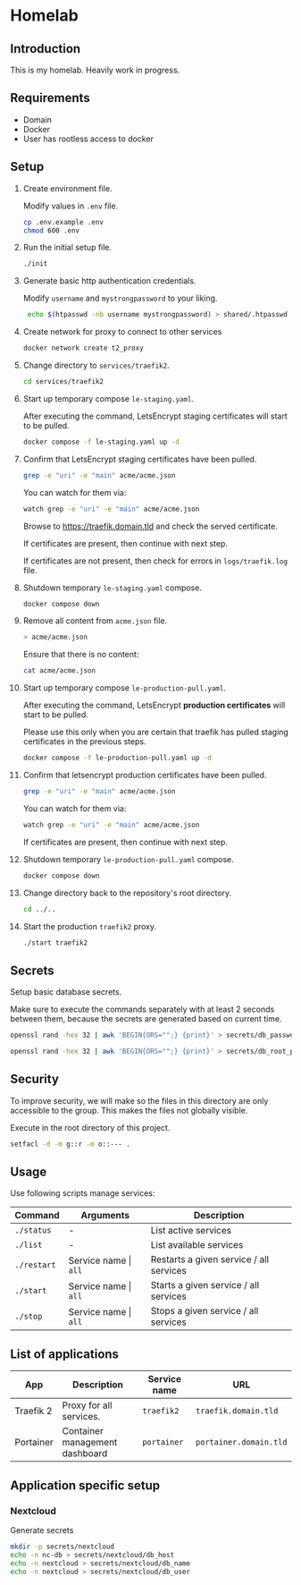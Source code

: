 # Homelab

## Introduction

This is my homelab. Heavily work in progress.

## Requirements

- Domain
- Docker
- User has rootless access to docker

## Setup

1. Create environment file.

   Modify values in `.env` file.

   ```bash
   cp .env.example .env
   chmod 600 .env
   ```

1. Run the initial setup file.

   ```bash
   ./init
   ```

1. Generate basic http authentication credentials.

   Modify `username` and `mystrongpassword` to your liking.

   ```bash
    echo $(htpasswd -nb username mystrongpassword) > shared/.htpasswd
   ```

1. Create network for proxy to connect to other services

   ```bash
   docker network create t2_proxy
   ```

1. Change directory to `services/traefik2`.

   ```bash
   cd services/traefik2
   ```

1. Start up temporary compose `le-staging.yaml`.

   After executing the command, LetsEncrypt staging certificates will start to be pulled.

   ```bash
   docker compose -f le-staging.yaml up -d
   ```

1. Confirm that LetsEncrypt staging certificates have been pulled.

   ```bash
   grep -e "uri" -e "main" acme/acme.json
   ```

   You can watch for them via:

   ```bash
   watch grep -e "uri" -e "main" acme/acme.json
   ```

   Browse to https://traefik.domain.tld and check the served certificate.

   If certificates are present, then continue with next step.

   If certificates are not present, then check for errors in `logs/traefik.log` file.

1. Shutdown temporary `le-staging.yaml` compose.
   ```bash
   docker compose down
   ```

1. Remove all content from `acme.json` file.

   ```bash
   > acme/acme.json
   ```

   Ensure that there is no content:

   ```bash
   cat acme/acme.json
   ```

1. Start up temporary compose `le-production-pull.yaml`.

   After executing the command, LetsEncrypt **production certificates** will start to be pulled.

   Please use this only when you are certain that traefik has pulled staging certificates in the previous steps.

   ```bash
   docker compose -f le-production-pull.yaml up -d
   ```

1. Confirm that letsencrypt production certificates have been pulled.

   ```bash
   grep -e "uri" -e "main" acme/acme.json
   ```

   You can watch for them via:

   ```bash
   watch grep -e "uri" -e "main" acme/acme.json
   ```

   If certificates are present, then continue with next step.

1. Shutdown temporary `le-production-pull.yaml` compose.

   ```bash
   docker compose down
   ```

1. Change directory back to the repository's root directory.

   ```bash
   cd ../..
   ```

1. Start the production `traefik2` proxy.

   ```bash
   ./start traefik2
   ```

## Secrets

Setup basic database secrets.

Make sure to execute the commands separately with at least 2 seconds between them, because the secrets are generated based on current time.

```bash
openssl rand -hex 32 | awk 'BEGIN{ORS="";} {print}' > secrets/db_password
```

```bash
openssl rand -hex 32 | awk 'BEGIN{ORS="";} {print}' > secrets/db_root_password
```

## Security

To improve security, we will make so the files in this directory are only accessible to the  group. This makes the files not globally visible.

Execute in the root directory of this project.

```bash
setfacl -d -m g::r -m o::--- .
```

## Usage

Use following scripts manage services:

| Command     | Arguments             | Description                             |
| ----------- | --------------------- | --------------------------------------- |
| `./status`  | -                     | List active services                    |
| `./list`    | -                     | List available services                 |
| `./restart` | Service name \| `all` | Restarts a given service / all services |
| `./start`   | Service name \| `all` | Starts a given service / all services   |
| `./stop`    | Service name \| `all` | Stops a given service / all services    |

## List of applications

| App       | Description                    | Service name | URL                    |
| --------- | ------------------------------ | ------------ | ---------------------- |
| Traefik 2 | Proxy for all services.        | `traefik2`   | `traefik.domain.tld`   |
| Portainer | Container management dashboard | `portainer`  | `portainer.domain.tld` |

## Application specific setup

### Nextcloud

Generate secrets

```bash
mkdir -p secrets/nextcloud
echo -n nc-db > secrets/nextcloud/db_host
echo -n nextcloud > secrets/nextcloud/db_name
echo -n nextcloud > secrets/nextcloud/db_user
```